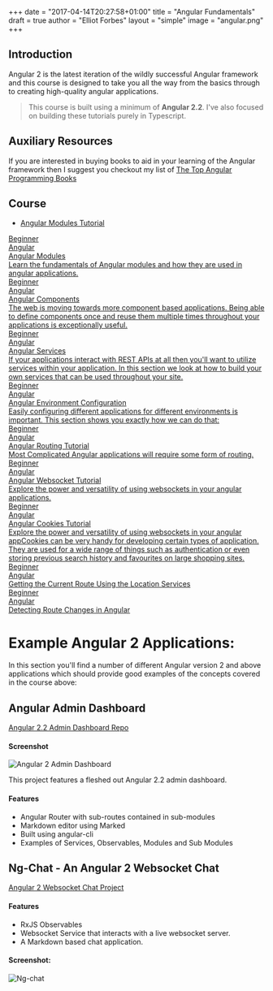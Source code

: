 +++
date = "2017-04-14T20:27:58+01:00"
title = "Angular Fundamentals"
draft = true
author = "Elliot Forbes"
layout = "simple"
image = "angular.png"
+++

## Introduction

Angular 2 is the latest iteration of the wildly successful Angular framework and this course is designed to take you all the way from the basics through to creating high-quality angular applications. 

> This course is built using a minimum of **Angular 2.2**. I've also focused on building these tutorials purely in Typescript.

## Auxiliary Resources

If you are interested in buying books to aid in your learning of the Angular framework then I suggest you checkout my list of [The Top Angular Programming Books](/typescript/angular/best-books-for-learning-angular/)

## Course

* [Angular Modules Tutorial](/typescript/angular/angular-modules-tutorial/)

<div class="row">
  <div class="col-sm-6">
      <a href="/typescript/angular/angular-modules-tutorial/" class="blog-list-article">
          <div class="blog-list-article-date">Beginner</div> 
          <div class="blog-list-article-category">Angular</div>
          <div class="blog-list-article-content">
              <div class="blog-list-article-title">Angular Modules</div>
               <div class="blog-list-article-excerpt">Learn the fundamentals of Angular modules and how they are used in angular applications.</div> 
          </div>
      </a>
  </div>
  <div class="col-sm-6">
      <a href="/typescript/angular/angular-components-tutorial/" class="blog-list-article">
          <div class="blog-list-article-date">Beginner</div> 
          <div class="blog-list-article-category">Angular</div>
          <div class="blog-list-article-content">
              <div class="blog-list-article-title">Angular Components</div>
               <div class="blog-list-article-excerpt">The web is moving towards more component based applications. Being able to define components once and reuse them multiple times throughout your applications is exceptionally useful.</div> 
          </div>
      </a>
  </div>
  <div class="col-sm-6">
      <a href="/typescript/angular/angular-services-tutorial/" class="blog-list-article">
          <div class="blog-list-article-date">Beginner</div> 
          <div class="blog-list-article-category">Angular</div>
          <div class="blog-list-article-content">
              <div class="blog-list-article-title">Angular Services</div>
               <div class="blog-list-article-excerpt">If your applications interact with REST APIs at all then you'll want to utilize services within your application. In this section we look at how to build your own services that can be used throughout your site. </div> 
          </div>
      </a>
  </div>
  <div class="col-sm-6">
      <a href="/typescript/angular/angular-environment-configuration-tutorial/" class="blog-list-article">
          <div class="blog-list-article-date">Beginner</div> 
          <div class="blog-list-article-category">Angular</div>
          <div class="blog-list-article-content">
              <div class="blog-list-article-title">Angular Environment Configuration</div>
               <div class="blog-list-article-excerpt">Easily configuring different applications for different environments is important. This section shows you exactly how we can do that:  </div> 
          </div>
      </a>
  </div>
  <div class="col-sm-6">
      <a href="/typescript/angular/angular-routing-tutorial/" class="blog-list-article">
          <div class="blog-list-article-date">Beginner</div> 
          <div class="blog-list-article-category">Angular</div>
          <div class="blog-list-article-content">
              <div class="blog-list-article-title">Angular Routing Tutorial</div>
               <div class="blog-list-article-excerpt">Most Complicated Angular applications will require some form of routing.  </div> 
          </div>
      </a>
  </div>
  <div class="col-sm-6">
      <a href="/typescript/angular/angular-websockets-tutorial/" class="blog-list-article">
          <div class="blog-list-article-date">Beginner</div> 
          <div class="blog-list-article-category">Angular</div>
          <div class="blog-list-article-content">
              <div class="blog-list-article-title">Angular Websocket Tutorial</div>
               <div class="blog-list-article-excerpt">Explore the power and versatility of using websockets in your angular applications. </div> 
          </div>
      </a>
  </div>
  <div class="col-sm-6">
      <a href="/typescript/angular/angular-cookies-tutorial/" class="blog-list-article">
          <div class="blog-list-article-date">Beginner</div> 
          <div class="blog-list-article-category">Angular</div>
          <div class="blog-list-article-content">
              <div class="blog-list-article-title">Angular Cookies Tutorial</div>
               <div class="blog-list-article-excerpt">Explore the power and versatility of using websockets in your angular appCookies can be very handy for developing certain types of application. They are used for a wide range of things such as authentication or even storing previous search history and favourites on large shopping sites.</div> 
          </div>
      </a>
  </div>
  <div class="col-sm-6">
      <a href="/typescript/angular/angular-get-current-route-location/" class="blog-list-article">
          <div class="blog-list-article-date">Beginner</div> 
          <div class="blog-list-article-category">Angular</div>
          <div class="blog-list-article-content">
              <div class="blog-list-article-title">Getting the Current Route Using the Location Services</div>
               <!-- <div class="blog-list-article-excerpt"></div>  -->
          </div>
      </a>
  </div>
  <div class="col-sm-6">
      <a href="/typescript/angular/angular-detecting-route-changes/" class="blog-list-article">
          <div class="blog-list-article-date">Beginner</div> 
          <div class="blog-list-article-category">Angular</div>
          <div class="blog-list-article-content">
              <div class="blog-list-article-title">Detecting Route Changes in Angular</div>
               <!-- <div class="blog-list-article-excerpt"></div>  -->
          </div>
      </a>
  </div>
  
</div>


# Example Angular 2 Applications:

In this section you'll find a number of different Angular version 2 and above applications which should provide good examples of the concepts covered in the course above:

## Angular Admin Dashboard

<div class="github-link"><a href="https://github.com/elliotforbes/angular-2-admin">Angular 2.2 Admin Dashboard Repo</a></div>

#### Screenshot

![Angular 2 Admin Dashboard](https://github.com/elliotforbes/angular-2-admin/raw/master/screenshot.png?raw=true)

This project features a fleshed out Angular 2.2 admin dashboard. 

#### Features

* Angular Router with sub-routes contained in sub-modules
* Markdown editor using Marked
* Built using angular-cli
* Examples of Services, Observables, Modules and Sub Modules


## Ng-Chat - An Angular 2 Websocket Chat

<div class="github-link"><a href="https://github.com/elliotforbes/ng-chat">Angular 2 Websocket Chat Project</a></div>

#### Features

* RxJS Observables
* Websocket Service that interacts with a live websocket server.
* A Markdown based chat application. 


#### Screenshot:

![Ng-chat](https://github.com/elliotforbes/ng-chat/raw/master/screenshot.png?raw=true)